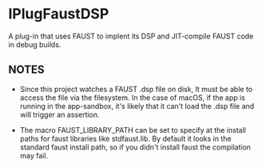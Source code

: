 # IPlugFaustDSP
A plug-in that uses FAUST to implent its DSP and JIT-compile FAUST code in debug builds.

## NOTES

* Since this project watches a FAUST .dsp file on disk, It must be able to access the file via the filesystem. In the case of macOS, if the app is running in the app-sandbox, it's likely that it can't load the .dsp file and will trigger an assertion.

* The macro FAUST_LIBRARY_PATH can be set to specify at the install paths for faust libraries like stdfaust.lib. By default it looks in the standard faust install path, so if you didn't install faust the compilation may fail.